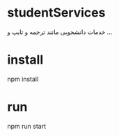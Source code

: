 # studentServices
خدمات دانشجویی مانند ترجمه و تایپ و ...


# install
npm install

# run
npm run start

